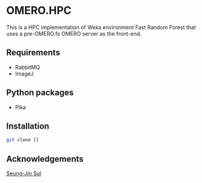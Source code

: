 

OMERO.HPC
=========

This is a HPC implementation of Weka environment Fast Random Forest that uses a pre-OMERO.fs OMERO server as the front-end.

Requirements
------------

  - RabbitMQ
  - ImageJ

Python packages
---------------
  - Pika

Installation
------------
```sh
git clone []
```

Acknowledgements
----------------
[Seung-Jin Sul]


[Seung-Jin Sul]:https://bitbucket.org/sulsj